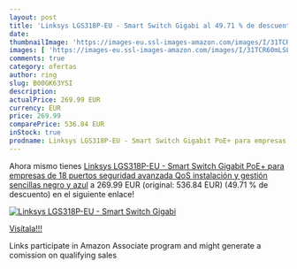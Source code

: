 ```yaml
---
layout: post
title: 'Linksys LGS318P-EU - Smart Switch Gigabi al 49.71 % de descuento'
date: 
thumbnailImage: 'https://images-eu.ssl-images-amazon.com/images/I/31TCR60mLSL._SL200_.jpg'
images: [ 'https://images-eu.ssl-images-amazon.com/images/I/31TCR60mLSL._SL200_.jpg' ]
comments: true
category: ofertas
author: ring
slug: B00GK63YSI
description:
actualPrice: 269.99 EUR
currency: EUR
price: 269.99
comparePrice: 536.84 EUR
inStock: true
prodname: Linksys LGS318P-EU - Smart Switch Gigabit PoE+ para empresas de 18 puertos  seguridad avanzada  QoS  instalación y gestión sencillas   negro y azul
---
```


Ahora mismo tienes [Linksys LGS318P-EU - Smart Switch Gigabit PoE+ para empresas de 18 puertos  seguridad avanzada  QoS  instalación y gestión sencillas   negro y azul](https://www.amazon.es/dp/B00GK63YSI/?tag=tolees-21) a 269.99 EUR (original: 536.84 EUR) (49.71 %  de descuento) en el siguiente enlace!

[![Linksys LGS318P-EU - Smart Switch Gigabi](https://images-eu.ssl-images-amazon.com/images/I/31TCR60mLSL._SL200_.jpg)](https://www.amazon.es/dp/B00GK63YSI/?tag=tolees-21)

[Visítala!!!](https://www.amazon.es/dp/B00GK63YSI/?tag=tolees-21)

Links participate in Amazon Associate program and might generate a comission on qualifying sales
